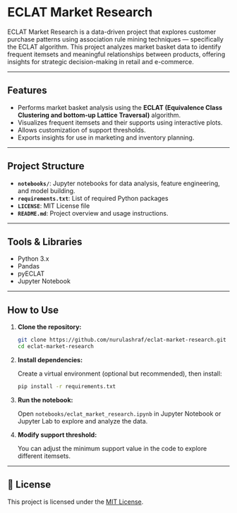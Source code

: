 
# ECLAT Market Research

ECLAT Market Research is a data-driven project that explores customer purchase patterns using association rule mining techniques — specifically the ECLAT algorithm. This project analyzes market basket data to identify frequent itemsets and meaningful relationships between products, offering insights for strategic decision-making in retail and e-commerce.

---

## Features

- Performs market basket analysis using the **ECLAT (Equivalence Class Clustering and bottom-up Lattice Traversal)** algorithm.
- Visualizes frequent itemsets and their supports using interactive plots.
- Allows customization of support thresholds.
- Exports insights for use in marketing and inventory planning.

---

## Project Structure

- **`notebooks/`**: Jupyter notebooks for data analysis, feature engineering, and model building.
- **`requirements.txt`**: List of required Python packages
- **`LICENSE`**: MIT License file
- **`README.md`**: Project overview and usage instructions.

---

## Tools & Libraries

- Python 3.x
- Pandas
- pyECLAT
- Jupyter Notebook

---

## How to Use

1. **Clone the repository:**

   ```bash
   git clone https://github.com/nurulashraf/eclat-market-research.git
   cd eclat-market-research
   ````

2. **Install dependencies:**

   Create a virtual environment (optional but recommended), then install:

   ```bash
   pip install -r requirements.txt
   ```

3. **Run the notebook:**

   Open `notebooks/eclat_market_research.ipynb` in Jupyter Notebook or Jupyter Lab to explore and analyze the data.

4. **Modify support threshold:**

   You can adjust the minimum support value in the code to explore different itemsets.

---

## 📄 License

This project is licensed under the [MIT License](LICENSE).

